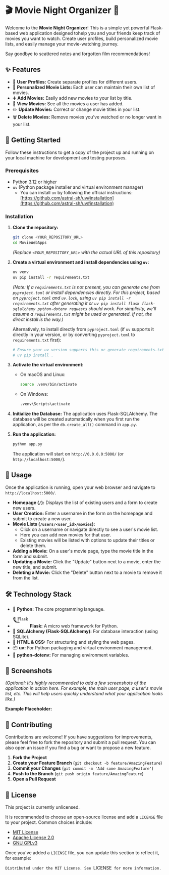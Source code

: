 # 🎬 Movie Night Organizer 🍿

Welcome to the **Movie Night Organizer**! This is a simple yet powerful Flask-based web application designed tohelp you and your friends keep track of movies you want to watch. Create user profiles, build personalized movie lists, and easily manage your movie-watching journey.

Say goodbye to scattered notes and forgotten film recommendations!

## ✨ Features

*   👤 **User Profiles:** Create separate profiles for different users.
*   📝 **Personalized Movie Lists:** Each user can maintain their own list of movies.
*   ➕ **Add Movies:** Easily add new movies to your list by title.
*   👀 **View Movies:** See all the movies a user has added.
*   ✏️ **Update Movies:** Correct or change movie titles in your list.
*   🗑️ **Delete Movies:** Remove movies you've watched or no longer want in your list.

## 🚀 Getting Started

Follow these instructions to get a copy of the project up and running on your local machine for development and testing purposes.

### Prerequisites

*   Python 3.12 or higher
*   `uv` (Python package installer and virtual environment manager)
    *   You can install `uv` by following the official instructions: [https://github.com/astral-sh/uv#installation](https://github.com/astral-sh/uv#installation)

### Installation

1.  **Clone the repository:**
    ```bash
    git clone <YOUR_REPOSITORY_URL>
    cd MovieWebApps
    ```
    *(Replace `<YOUR_REPOSITORY_URL>` with the actual URL of this repository)*

2.  **Create a virtual environment and install dependencies using `uv`:**
    ```bash
    uv venv
    uv pip install -r requirements.txt
    ```
    *(Note: If a `requirements.txt` is not present, you can generate one from `pyproject.toml` or install dependencies directly. For this project, based on `pyproject.toml` and `uv.lock`, using `uv pip install -r requirements.txt` after generating it or `uv pip install flask flask-sqlalchemy python-dotenv requests` should work. For simplicity, we'll assume a `requirements.txt` might be used or generated. If not, the direct install is the way.)*

    Alternatively, to install directly from `pyproject.toml` (if `uv` supports it directly in your version, or by converting `pyproject.toml` to `requirements.txt` first):
    ```bash
    # Ensure your uv version supports this or generate requirements.txt first
    # uv pip install .
    ```

3.  **Activate the virtual environment:**
    *   On macOS and Linux:
        ```bash
        source .venv/bin/activate
        ```
    *   On Windows:
        ```bash
        .venv\Scripts\activate
        ```

4.  **Initialize the Database:**
    The application uses Flask-SQLAlchemy. The database will be created automatically when you first run the application, as per the `db.create_all()` command in `app.py`.

5.  **Run the application:**
    ```bash
    python app.py
    ```
    The application will start on `http://0.0.0.0:5000/` (or `http://localhost:5000/`).

## 📖 Usage

Once the application is running, open your web browser and navigate to `http://localhost:5000/`.

*   **Homepage (`/`):** Displays the list of existing users and a form to create new users.
*   **User Creation:** Enter a username in the form on the homepage and submit to create a new user.
*   **Movie Lists (`/users/<user_id>/movies`):**
    *   Click on a username or navigate directly to see a user's movie list.
    *   Here you can add new movies for that user.
    *   Existing movies will be listed with options to update their titles or delete them.
*   **Adding a Movie:** On a user's movie page, type the movie title in the form and submit.
*   **Updating a Movie:** Click the "Update" button next to a movie, enter the new title, and submit.
*   **Deleting a Movie:** Click the "Delete" button next to a movie to remove it from the list.

## 🛠️ Technology Stack

*   🐍 **Python:** The core programming language.
*   <img src="https://raw.githubusercontent.com/devicons/devicon/master/icons/flask/flask-original-wordmark.svg" alt="Flask" width="50" height="50"/> **Flask:** A micro web framework for Python.
*   💾 **SQLAlchemy (Flask-SQLAlchemy):** For database interaction (using SQLite).
*   📄 **HTML & CSS:** For structuring and styling the web pages.
*   📦 **uv:** For Python packaging and virtual environment management.
*   📝 **python-dotenv:** For managing environment variables.

## 📸 Screenshots

*(Optional: It's highly recommended to add a few screenshots of the application in action here. For example, the main user page, a user's movie list, etc. This will help users quickly understand what your application looks like.)*

**Example Placeholder:**

<!--
![User List Page](path/to/your/screenshot_user_list.png)
*Caption: Main page showing the list of users.*

![Movie List Page](path/to/your/screenshot_movie_list.png)
*Caption: A user's movie list with options to add, update, or delete movies.*
-->

## 🤝 Contributing

Contributions are welcome! If you have suggestions for improvements, please feel free to fork the repository and submit a pull request. You can also open an issue if you find a bug or want to propose a new feature.

1.  **Fork the Project**
2.  **Create your Feature Branch** (`git checkout -b feature/AmazingFeature`)
3.  **Commit your Changes** (`git commit -m 'Add some AmazingFeature'`)
4.  **Push to the Branch** (`git push origin feature/AmazingFeature`)
5.  **Open a Pull Request**

## 📜 License

This project is currently unlicensed.

It is recommended to choose an open-source license and add a `LICENSE` file to your project. Common choices include:
*   [MIT License](https://opensource.org/licenses/MIT)
*   [Apache License 2.0](https://opensource.org/licenses/Apache-2.0)
*   [GNU GPLv3](https://www.gnu.org/licenses/gpl-3.0.en.html)

Once you've added a `LICENSE` file, you can update this section to reflect it, for example:

`Distributed under the MIT License. See `LICENSE` for more information.`
